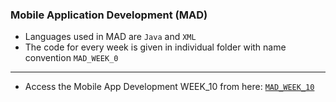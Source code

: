 ### Mobile Application Development (MAD)

- Languages used in MAD are `Java` and `XML`
- The code for every week is given in individual folder with name convention `MAD_WEEK_0`

---

- Access the Mobile App Development WEEK_10 from here: [`MAD_WEEK_10`](MAD_WEEK_10/README.md)
